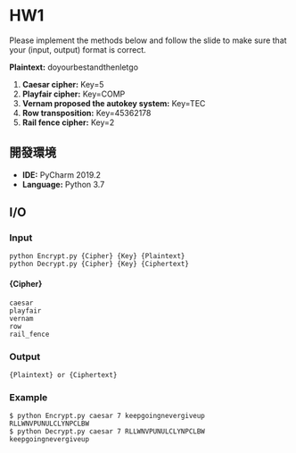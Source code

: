 # HW1

Please implement the methods below and follow the slide to make sure that your
(input, output) format is correct.

**Plaintext:** doyourbestandthenletgo

1. **Caesar cipher:**
Key=5
2. **Playfair cipher:**
Key=COMP
3. **Vernam proposed the autokey system:**
Key=TEC
4. **Row transposition:**
Key=45362178
5. **Rail fence cipher:**
Key=2

## 開發環境
+ **IDE:** PyCharm 2019.2
+ **Language:** Python 3.7

## I/O
### Input
```
python Encrypt.py {Cipher} {Key} {Plaintext}
python Decrypt.py {Cipher} {Key} {Ciphertext}
```

#### {Cipher}
```
caesar
playfair
vernam
row
rail_fence
```

### Output
```
{Plaintext} or {Ciphertext}
```

### Example
```
$ python Encrypt.py caesar 7 keepgoingnevergiveup
RLLWNVPUNULCLYNPCLBW
$ python Decrypt.py caesar 7 RLLWNVPUNULCLYNPCLBW
keepgoingnevergiveup
```